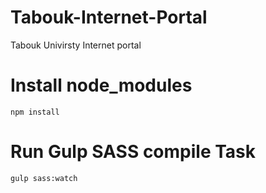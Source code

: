 # Tabouk-Internet-Portal

Tabouk Univirsty Internet portal 

# Install node_modules 

```bas
npm install 
```

# Run Gulp SASS compile Task

```bash
gulp sass:watch 
```

